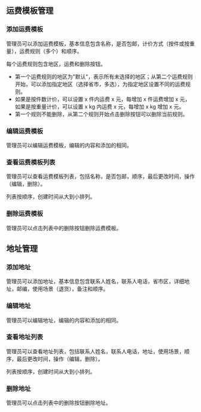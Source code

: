 ## 运费模板管理

### 添加运费模板

管理员可以添加运费模板，基本信息包含名称，是否包邮，计价方式（按件或按重量），运费规则（多个）和顺序。

每个运费规则包含地区，运费和删除按钮。

- 第一个运费规则的地区为"默认"，表示所有未选择的地区；从第二个运费规则开始，可以添加指定地区（选择省市，多选），为指定地区设置不同的运费规则。
- 如果是按件数计价，可以设置 x 件内运费 x 元，每增加 x 件运费增加 x 元，如果是按重量计价，可以设置 x kg 内运费 x 元，每增加 x kg 增加 x 元。
- 第一个规则不能删除，从第二个规则开始点击删除按钮可以删除当前规则。

### 编辑运费模板

管理员可以编辑运费模板，编辑的内容和添加的相同。

### 查看运费模板列表

管理员可以查看运费模板列表，包括名称，是否包邮，顺序，最后更改时间，操作（编辑，删除）。

列表按顺序，创建时间从大到小排列。

### 删除运费模板

管理员可以点击列表中的删除按钮删除运费模板。

## 地址管理

### 添加地址

管理员可以添加地址，基本信息包含联系人姓名，联系人电话，省市区，详细地址，邮编，使用场景（退货），备注和顺序。

### 编辑地址

管理员可以编辑地址，编辑的内容和添加的相同。

### 查看地址列表

管理员可以查看地址列表，包括联系人姓名，联系人电话，地址，使用场景，顺序，最后更改时间，操作（编辑，删除）。

列表按顺序，创建时间从大到小排列。

### 删除地址

管理员可以点击列表中的删除按钮删除地址。
